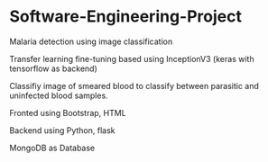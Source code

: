 # Software-Engineering-Project
Malaria detection using image classification 

Transfer learning fine-tuning based using InceptionV3 (keras with tensorflow as backend)

Classifiy image of smeared blood to classify between parasitic and uninfected blood samples.

Fronted using Bootstrap, HTML

Backend using Python, flask

MongoDB as Database
